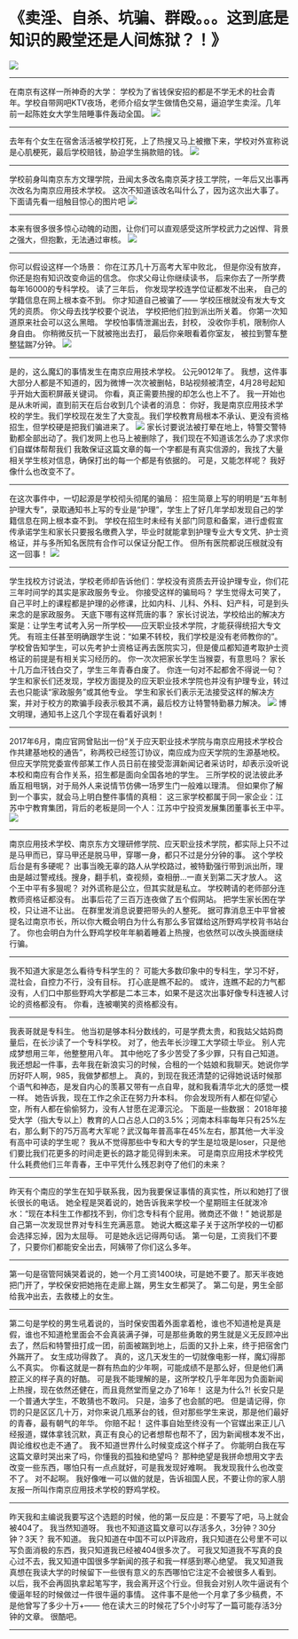 # 《卖淫、自杀、坑骗、群殴。。。这到底是知识的殿堂还是人间炼狱？！》
![](https://github.com/CaptainofV/V4V/blob/master/resources/static_images/%E5%8D%97%E4%BA%AC%E5%BA%94%E7%94%A8%E6%8A%80%E6%9C%AF%E5%AD%A6%E9%99%A2/1.png)
***
在南京有这样一所神奇的大学：
学校为了省钱保安招的都是不学无术的社会青年。学校自带网吧KTV夜场，老师介绍女学生做情色交易，逼迫学生卖淫。几年前一起陈姓女大学生陪睡事件轰动全国。
![](https://github.com/CaptainofV/V4V/blob/master/resources/static_images/%E5%8D%97%E4%BA%AC%E5%BA%94%E7%94%A8%E6%8A%80%E6%9C%AF%E5%AD%A6%E9%99%A2/2.png)
***
去年有个女生在宿舍活活被学校打死，上了热搜又马上被撤下来，学校对外宣称说是心肌梗死，最后学校赔钱，胁迫学生捐款赔的钱。
![](https://github.com/CaptainofV/V4V/blob/master/resources/static_images/%E5%8D%97%E4%BA%AC%E5%BA%94%E7%94%A8%E6%8A%80%E6%9C%AF%E5%AD%A6%E9%99%A2/3.jpeg)
***
学校前身叫南京东方文理学院，丑闻太多改名南京英才技工学院，一年后又出事再次改名为南京应用技术学校。
这次不知道该改名叫什么了，因为这次出大事了。
下面请先看一组触目惊心的图片吧
![](https://github.com/CaptainofV/V4V/blob/master/resources/static_images/%E5%8D%97%E4%BA%AC%E5%BA%94%E7%94%A8%E6%8A%80%E6%9C%AF%E5%AD%A6%E9%99%A2/4.png)
***
本来有很多很多惊心动魄的动图，让你们可以直观感受这所学校武力之凶悍、背景之强大，但抱歉，无法通过审核。
![](https://github.com/CaptainofV/V4V/blob/master/resources/static_images/%E5%8D%97%E4%BA%AC%E5%BA%94%E7%94%A8%E6%8A%80%E6%9C%AF%E5%AD%A6%E9%99%A2/5.png)
***
你可以假设这样一个场景：
你在江苏几十万高考大军中败北，
但是你没有放弃，
你还是抱有知识改变命运的信念。
你求父母让你继续读书，
后来你去了一所学费每年16000的专科学校。
读了三年后，
你发现学校连学位证都发不出来，
自己的学籍信息在网上根本查不到。
你才知道自己被骗了——
学校压根就没有发大专文凭的资质。
你父母去找学校要个说法，
学校把他们拉到派出所关着。
你第一次知道原来社会可以这么黑暗。
学校怕事情泄漏出去，封校，
没收你手机，限制你人身自由。
你稍微反抗一下就被拖出去打，
最后你亲眼看着你室友，
被拉到警车整整猛踹7分钟。
![](https://github.com/CaptainofV/V4V/blob/master/resources/static_images/%E5%8D%97%E4%BA%AC%E5%BA%94%E7%94%A8%E6%8A%80%E6%9C%AF%E5%AD%A6%E9%99%A2/6.png)
***
是的，这么魔幻的事情发生在南京应用技术学校。
公元9012年了。
我想，这件事大部分人都是不知道的，因为微博一次次被删帖，B站视频被清空，4月28号起知乎开始大面积屏蔽关键词。
你看，真正需要热搜的却怎么也上不了。
我一开始也是从未听闻，直到前天在后台收到几个读者的消息：
你好，我是南京应用技术学校的学生。我们学校现在发生了大变乱。我们学校教育局根本不承认、更没有资格招生，但学校硬是把我们骗进来了。
![](https://github.com/CaptainofV/V4V/blob/master/resources/static_images/%E5%8D%97%E4%BA%AC%E5%BA%94%E7%94%A8%E6%8A%80%E6%9C%AF%E5%AD%A6%E9%99%A2/7.png)
家长讨要说法被打晕在地上，特警交警特勤都全部出动了。我们发网上也马上被删除了，我们现在不知道该怎么办了求求你们自媒体帮帮我们
我敢保证这篇文章的每一个字都是有真实信源的，我找了大量相关学生核对信息，确保打出的每一个都是有依据的。
可是，又能怎样呢？
我好像什么也改变不了。
***
在这次事件中，一切起源是学校彻头彻尾的骗局：
招生简章上写的明明是“五年制护理大专”，录取通知书上写的专业是“护理”，学生上了好几年学却发现自己的学籍信息在网上根本查不到。
学校在招生时未经有关部门同意和备案，进行虚假宣传承诺学生和家长只要报名缴费入学，毕业时就能拿到护理专业大专文凭、护士资格证，并与多所知名医院有合作可以保证分配工作。
但所有医院都说压根就没有这一回事！
![](https://github.com/CaptainofV/V4V/blob/master/resources/static_images/%E5%8D%97%E4%BA%AC%E5%BA%94%E7%94%A8%E6%8A%80%E6%9C%AF%E5%AD%A6%E9%99%A2/8.png)
***
学生找校方讨说法，学校老师却告诉他们：学校没有资质去开设护理专业，你们花三年时间学的其实是家政服务专业。
你接受这样的骗局吗？
学生觉得太可笑了，自己平时上的课程都是护理的必修课，比如内科、儿科、外科、妇产科，可是到头来念的是家政服务。
天底下哪有这样荒唐的事？
家长讨说法，学校给出的解决方案是：让学生考试考入另一所学校——应天职业技术学院，才能获得统招大专文凭。
有班主任甚至明确跟学生说：“如果不转校，我们学校是没有老师教你的”。
学校曾告知学生，可以先考护士资格证再去医院实习，但是傻瓜都知道考取护士资格证的前提是有相关实习经历的。
你一次次把家长学生当猴耍，有意思吗？
家长十几万血汗钱白交了，学生三年青春白废了。
你连一句对不起都舍不得说一句？
学生和家长们还发现，学校方面提及的应天职业技术学院也并没有护理专业，转过去也只能读“家政服务”或其他专业。
学生和家长们表示无法接受这样的解决方案，并对于校方的欺骗手段表示极其不满，最后校方让特警特勤暴力解决。
![](https://github.com/CaptainofV/V4V/blob/master/resources/static_images/%E5%8D%97%E4%BA%AC%E5%BA%94%E7%94%A8%E6%8A%80%E6%9C%AF%E5%AD%A6%E9%99%A2/9.png)
博文明理，通知书上这几个字现在看着好讽刺！
***
2017年6月，南应官网曾贴出一份“关于应天职业技术学院与南京应用技术学校合作共建基地校的通告”，称两校已经签订协议，南应成为应天学院的生源基地校。
但应天学院党委宣传部某工作人员日前在接受澎湃新闻记者采访时，却表示没听说本校和南应有合作关系，招生都是面向全国各地的学生。
三所学校的说法彼此矛盾互相甩锅，对于局外人来说情节仿佛一场罗生门一般难以理清。
但如果你了解到一个事实，就会马上明白整件事情的真相：
这三家学校都属于同一家企业：江苏中宁教育集团，背后的老板是同一个人：江苏中宁投资发展集团董事长王中平。
![](https://github.com/CaptainofV/V4V/blob/master/resources/static_images/%E5%8D%97%E4%BA%AC%E5%BA%94%E7%94%A8%E6%8A%80%E6%9C%AF%E5%AD%A6%E9%99%A2/10.png)
***
南京应用技术学校、南京东方文理研修学院、应天职业技术学院，都实际上只不过是马甲而已，穿马甲还是脱马甲，穿哪一身，都只不过是分分钟的事。
这个学校后台是有多硬呢？
出事当晚无辜的路人从学校路过，被特勤强行带到派出所，理由是越过警戒线。搜身，翻手机，查视频，查相册...一直关到第二天才放人。
这个王中平有多狠呢？
对外谎称是公立，但其实就是私立。
学校聘请的老师部分连教师资格证都没有。
出事后花了三百万连夜做了五个假网站。
把学生家长困在学校，只让进不让出。
在群里发消息说要把带头的人整死。
据可靠消息王中平曾被提名过南京市长，所以你大概会明白为什么有那么多官媒给这所野鸡学校背书站台了。
你也会明白为什么野鸡学校年年躺着睡着上热搜，也依然可以改头换面继续行骗。
***
我不知道大家是怎么看待专科学生的？
可能大多数印象中的专科生，学习不好，混社会，自控力不行，没有目标。
打心底是瞧不起的。
或许，连瞧不起的力气都没有，人们口中那些野鸡大学都是二本三本，如果不是这次出事好像专科连被人讨论的资格都没有。
你看，连被嘲笑的资格都没有。
***
我表哥就是专科生。
他当初是够本科分数线的，可是学费太贵，和我姑父姑妈商量后，在长沙读了一个专科学校。
对了，他去年长沙理工大学硕士毕业。
别人完成梦想用三年，他整整用八年。
其中他吃了多少苦受了多少罪，只有自己知道。
我还想起一件事，去年我在新浪实习的时候，合租的一个姑娘和我聊天。她说你学历好吓人啊，985，我做梦都想上。
真的，到现在我还清楚的记得她说话时候那个语气和神态，是发自内心的羡慕又带有一点自卑，就和我看清华北大的感觉一模一样。
她告诉我，现在工作之余正在努力升本科。
你会发现所有人都在仰望心空，所有人都在偷偷努力，没有人甘愿在泥潭沉沦。
下面是一些数据：
2018年接受大学（指大专以上）教育的人口占总人口的3.5%；河南本科率每年只有25%左右，那么剩下的75万高考大军呢？武汉每年普高率在45%左右，那其他一大半没有高中可读的学生呢？
我从不觉得那些中专和大专的学生是垃圾是loser，只是他们要比我们花更多的时间走更长的路才能见得到未来。
可是南京应用技术学校凭什么耗费他们三年青春，王中平凭什么残忍剥夺了他们的未来？
***
昨天有个南应的学生在知乎联系我，因为我要保证事情的真实性，所以和她打了很长很长的电话。
她全程是哭着说的，她告诉我来学校一个星期班主任就泼冷水：“现在本科生工作都找不到，你们念专科有个屁用。微商还不做！”
她说那是自己第一次发现世界对专科生充满恶意。
她说大概这辈子关于这所学校的一切都会选择忘掉，因为太屈辱。
可是她永远记得两句话。
第一句是，工资我们不要了，只要你们都能安全出去，阿姨带了你们这么多年。
***
第一句是宿管阿姨哭着说的，她一个月工资1400块，可是她不要了。那天半夜她把门开了，学校保安把她拖在走廊上踹，男生女生都哭了。
第二句是，男生全部给我冲出去，去救楼上的女生。
***
第二句是学校的男生吼着说的，当时保安围着外面拿着枪，谁也不知道枪是真是假，谁也不知道枪里面会不会真装满子弹，可是那些勇敢的男生就是义无反顾冲出去了，然后和特警扭打成一团，前面被踹到地上，后面的又扑上来，终于把宿舍门外踹开了。
女生成功得救了。
真的，这几天发生的一切就像电影一样，魔幻得那么不真实。
你看这就是一群有热血的少年啊，可能成绩不是那么好，但是他们满腔正义的样子真的好酷。
可是我不能理解的是，这所学校几乎年年因为负面新闻上热搜，现在依然还健在，而且竟然堂而皇之办了16年！
这是为什么?!
长安只是一个普通大学生，不敢猜也不敢问。
只是，油多了也会腻的吧。
但是请记得，你罚的只是区区几十万，对你来说几瓶茅台的钱，但对那些学生来说，那是他们最好的青春，最有朝气的年华。
你赔不起！
这件事自始至终没有一个官媒出来正儿八经报道，媒体拿钱沉默，真正有良心的记者想帮也帮不了，因为新闻根本发不出，舆论维权也走不通了。
我不知道世界什么时候变成这个样子了。
你能明白我在写这篇文章时哭出来了吗，你懂我的孤独和绝望吗？
那种绝望是我拼命想用文字去改变一些东西，哪怕只有一点点就好，可是我发现好难啊。
我发现我什么也改变不了。
对不起啊。
我好像唯一可以做的就是，告诉祖国人民，不要让你的家人朋友报一所叫作南京应用技术学校的野鸡学校。
***
昨天我和主编说我要写这个选题的时候，他的第一反应是：不要写了吧，马上就会被404了。
我当然知道呀。
我也不知道这篇文章可以存活多久，3分钟？30分钟？3天？
我不知道。
我只知道在中国不可以P评政府，我只知道在公号里不可以写负面消极的东西，我只知道我已经被404很多次了。
可我又知道我不写真的良心过不去，我又知道中国很多学新闻的孩子和我一样感到寒心绝望。
我又知道我真想在我读大学的时候留下一些很有意义的东西哪怕它注定不会被很多人看到。
以后，我不会再固执拿起笔写字，我会离开这个行业。但我会对别人吹牛逼说有个傻逼年轻的时候做过一件很牛逼的事情。
这件事不是他一个月拿了多少稿费，不是他曾写了多少十万+——
他在读大三的时候花了5个小时写了一篇可能存活3分钟的文章。
很酷吧。
***
